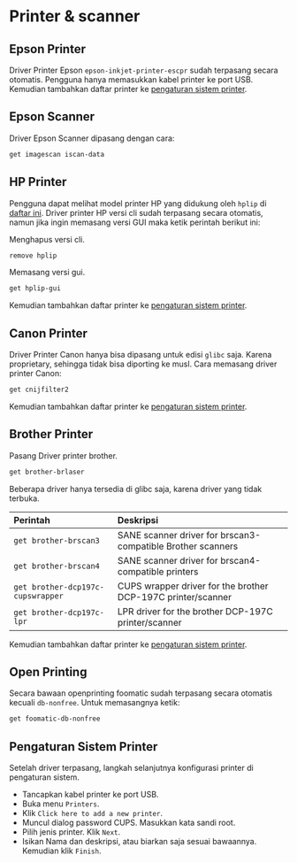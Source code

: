 # Printer & scanner

## Epson Printer

Driver Printer Epson `epson-inkjet-printer-escpr` sudah terpasang secara otomatis. Pengguna hanya memasukkan kabel printer ke port USB. Kemudian tambahkan daftar printer ke [pengaturan sistem printer](#pengaturan-sistem-printer).

## Epson Scanner

Driver Epson Scanner dipasang dengan cara:

```sh
get imagescan iscan-data
```

## HP Printer

Pengguna dapat melihat model printer HP yang didukung oleh `hplip` di [daftar ini](https://developers.hp.com/hp-linux-imaging-and-printing/supported_devices/index). Driver printer HP versi cli sudah terpasang secara otomatis, namun jika ingin memasang versi GUI maka ketik perintah berikut ini:

Menghapus versi cli.

```sh
remove hplip
```

Memasang versi gui.

```sh
get hplip-gui
```

Kemudian tambahkan daftar printer ke [pengaturan sistem printer](#pengaturan-sistem-printer).

## Canon Printer

Driver Printer Canon hanya bisa dipasang untuk edisi `glibc` saja. Karena proprietary, sehingga tidak bisa diporting ke musl. Cara memasang driver printer Canon:

```sh
get cnijfilter2
```

Kemudian tambahkan daftar printer ke [pengaturan sistem printer](#pengaturan-sistem-printer).

## Brother Printer

Pasang Driver printer brother.

```sh
get brother-brlaser
```

Beberapa driver hanya tersedia di glibc saja, karena driver yang tidak terbuka.

| Perintah                          | Deskripsi                                                    |
| :-------------------------------- | :----------------------------------------------------------- |
| `get brother-brscan3`             | SANE scanner driver for brscan3-compatible Brother scanners  |
| `get brother-brscan4`             | SANE scanner driver for brscan4-compatible printers          |
| `get brother-dcp197c-cupswrapper` | CUPS wrapper driver for the brother DCP-197C printer/scanner |
| `get brother-dcp197c-lpr`         | LPR driver for the brother DCP-197C printer/scanner          |

Kemudian tambahkan daftar printer ke [pengaturan sistem printer](#pengaturan-sistem-printer).

## Open Printing

Secara bawaan openprinting foomatic sudah terpasang secara otomatis kecuali `db-nonfree`. Untuk memasangnya ketik:

```sh
get foomatic-db-nonfree
```

## Pengaturan Sistem Printer

Setelah driver terpasang, langkah selanjutnya konfigurasi printer di pengaturan sistem.

* Tancapkan kabel printer ke port USB.
* Buka menu `Printers`.
* Klik `Click here to add a new printer`.
* Muncul dialog password CUPS. Masukkan kata sandi root.
* Pilih jenis printer. Klik `Next`.
* Isikan Nama dan deskripsi, atau biarkan saja sesuai bawaannya. Kemudian klik `Finish`.
